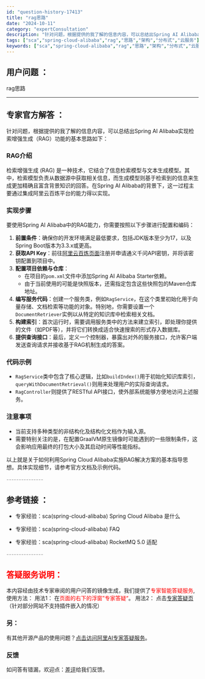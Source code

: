 ```yaml
---
id: "question-history-17413"
title: "rag思路"
date: "2024-10-11"
category: "expertConsultation"
description: "针对问题，根据提供的我了解的信息内容，可以总结出Spring AI Alibaba实现检索增强生成（RAG）功能的基本思路如下：### RAG介绍检索增强生成 (RAG) 是一种技术，它结合了信息检索模型与文本生成模型。其中，检索模型负责从数据源中获取相关信息，而生成模型则基于检索到的信息来生成更加"
tags: ["sca","spring-cloud-alibaba","rag","思路","架构","分布式","云服务"]
keywords: ["sca","spring-cloud-alibaba","rag","思路","架构","分布式","云服务"]
---
```


## 用户问题 ： 
 rag思路  

---------------
## 专家官方解答 ：

针对问题，根据提供的我了解的信息内容，可以总结出Spring AI Alibaba实现检索增强生成（RAG）功能的基本思路如下：

### RAG介绍
检索增强生成 (RAG) 是一种技术，它结合了信息检索模型与文本生成模型。其中，检索模型负责从数据源中获取相关信息，而生成模型则基于检索到的信息来生成更加精确且富含背景知识的回答。在Spring AI Alibaba的背景下，这一过程主要通过集成阿里云百炼平台的能力得以实现。

### 实现步骤
要使用Spring AI Alibaba中的RAG能力，你需要按照以下步骤进行配置和编码：

1. **前置条件**：确保你的开发环境满足最低要求，包括JDK版本至少为17，以及Spring Boot版本为3.3.x或更高。
2. **获取API Key**：前往[阿里云百炼页面](https://www.aliyun.com/product/bailian)注册并申请通义千问API密钥，并将该密钥配置到项目中。
3. **配置项目依赖与仓库**：
   - 在项目的`pom.xml`文件中添加Spring AI Alibaba Starter依赖。
   - 由于当前使用的可能是快照版本，还需指定包含这些快照包的Maven仓库地址。
4. **编写服务代码**：创建一个服务类，例如`RagService`，在这个类里初始化用于向量存储、文档检索等功能的对象。特别地，你需要设置一个`DocumentRetriever`实例以从特定的知识库中检索相关文档。
5. **构建索引**：首次运行时，需要调用服务类中的方法来建立索引，即处理你提供的文件（如PDF等），并将它们转换成适合快速搜索的形式存入数据库。
6. **提供查询接口**：最后，定义一个控制器，暴露出对外的服务接口，允许客户端发送查询请求并接收基于RAG机制生成的答案。

### 代码示例
- `RagService`类中包含了核心逻辑，比如`buildIndex()`用于初始化知识库索引，`queryWithDocumentRetrieval()`则用来处理用户的实际查询请求。
- `RagController`则提供了RESTful API接口，使外部系统能够方便地访问上述服务。

### 注意事项
- 当前支持多种类型的非结构化及结构化文档作为输入源。
- 需要特别关注的是，在配置GraalVM原生镜像时可能遇到的一些限制条件，这会影响应用最终的打包大小及其启动时间等性能指标。

以上就是关于如何利用Spring Cloud Alibaba实施RAG解决方案的基本指导思想。具体实现细节，请参考官方文档及示例代码。


<font color="#949494">---------------</font> 


## 参考链接 ：

* 专家经验：sca(spring-cloud-alibaba) Spring Cloud Alibaba 是什么 
 
 * 专家经验：sca(spring-cloud-alibaba) FAQ 
 
 * 专家经验：sca(spring-cloud-alibaba) RocketMQ 5.0 适配 


 <font color="#949494">---------------</font> 
 


## <font color="#FF0000">答疑服务说明：</font> 

本内容经由技术专家审阅的用户问答的镜像生成，我们提供了<font color="#FF0000">专家智能答疑服务</font>,使用方法：
用法1： 在<font color="#FF0000">页面的右下的浮窗”专家答疑“</font>。
用法2： 点击[专家答疑页](https://answer.opensource.alibaba.com/docs/intro)（针对部分网站不支持插件嵌入的情况）
### 另：


有其他开源产品的使用问题？[点击访问阿里AI专家答疑服务](https://answer.opensource.alibaba.com/docs/intro)。
### 反馈
如问答有错漏，欢迎点：[差评](https://ai.nacos.io/user/feedbackByEnhancerGradePOJOID?enhancerGradePOJOId=17414)给我们反馈。
